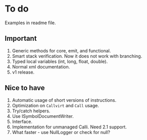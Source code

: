 # To do

Examples in readme file.

## Important

1. Generic methods for core, emit, and functional.
1. Smart stack verification. Now it does not work with branching.
1. Typed local variables (int, long, float, double).
1. Normal xml documentation.
1. v1 release.

## Nice to have

1. Automatic usage of short versions of instructions.
1. Optimization on `Callvirt` and `Call` usage.
1. Try/catch helpers.
1. Use ISymbolDocumentWriter.
1. Interface.
1. Implementation for unmanaged Calli. Need 2.1 support.
1. What faster - use NullLogger or check for null?